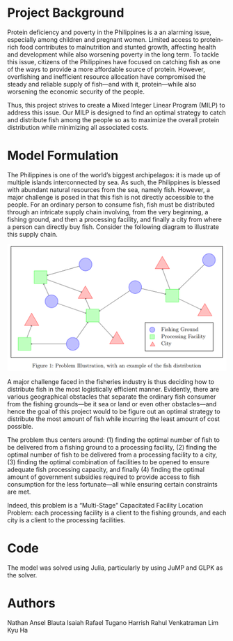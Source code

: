 # Project Background
Protein deficiency and poverty in the Philippines is a an alarming issue, especially among children and pregnant women. Limited access to protein-rich food contributes to malnutrition and stunted growth, affecting health and development while also worsening poverty in the long term. To tackle this issue, citizens of the Philippines have focused on catching fish as one of the ways to provide a more affordable source of protein. However, overfishing and inefficient resource allocation have compromised the steady and reliable supply of fish—and with it, protein—while also worsening the economic security of the people. 

Thus, this project strives to create a Mixed Integer Linear Program (MILP) to address this issue. Our MILP is designed to find an optimal strategy to catch and distribute fish among the people so as to maximize the overall protein distribution while minimizing all associated costs.

# Model Formulation
The Philippines is one of the world’s biggest archipelagos: it is made up of multiple islands interconnected by sea. As such, the Philippines is blessed with abundant natural resources from the sea, namely fish. However, a major challenge is posed in that this fish is not directly accessible to the people. For an ordinary person to consume fish, fish must be distributed through an intricate supply chain involving, from the very beginning, a fishing ground, and then a processing facility, and finally a city from where a person can directly buy fish. Consider the following diagram to illustrate this supply chain.

![](diagram.png)

A major challenge faced in the fisheries industry is thus deciding how to distribute fish in the most logistically efficient manner. Evidently, there are various geographical obstacles that separate the ordinary fish consumer from the fishing grounds—be it sea or land or even other obstacles—and hence the goal of this project would to be figure out an optimal strategy to distribute the most amount of fish while incurring the least amount of cost possible.

The problem thus centers around: (1) finding the optimal number of fish to be delivered from a fishing ground to a processing facility, (2) finding the optimal number of fish to be delivered from a processing facility to a city, (3) finding the optimal combination of facilities to be opened to ensure adequate fish processing capacity, and finally (4) finding the optimal amount of government subsidies required to provide access to fish consumption for the less fortunate—all while ensuring certain constraints are met. 

Indeed, this problem is a “Multi-Stage” Capacitated Facility Location Problem: each processing facility is a client to the fishing grounds, and each city is a client to the processing facilities.

# Code
The model was solved using Julia, particularly by using JuMP and GLPK as the solver.

# Authors
Nathan Ansel
Blauta Isaiah Rafael Tugano
Harrish Rahul Venkatraman
Lim Kyu Ha